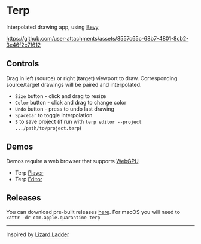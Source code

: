 # Terp

Interpolated drawing app, using [Bevy](https://bevyengine.org/)


https://github.com/user-attachments/assets/8557c65c-68b7-4801-8cb2-3e46f2c7f612


## Controls

Drag in left (source) or right (target) viewport to draw.
Corresponding source/target drawings will be paired and interpolated.
* `Size` button - click and drag to resize
* `Color` button - click and drag to change color
* `Undo` button - press to undo last drawing
* `Spacebar` to toggle interpolation
* `S` to save project (if run with `terp editor --project .../path/to/project.terp`)

## Demos

Demos require a web browser that supports [WebGPU](https://caniuse.com/webgpu).

* Terp [Player](https://rectalogic.com/terp/player.html)
* Terp [Editor](https://rectalogic.com/terp/editor.html)

## Releases

You can download pre-built releases [here](https://github.com/rectalogic/terp/releases).
For macOS you will need to `xattr -dr com.apple.quarantine terp`

---

Inspired by [Lizard Ladder](http://www.tedwiggin.com/LizardLadder/)
